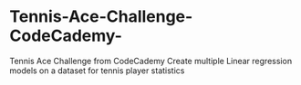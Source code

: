 # Tennis-Ace-Challenge-CodeCademy-
Tennis Ace Challenge from CodeCademy
Create multiple Linear regression models on a dataset for tennis player statistics
